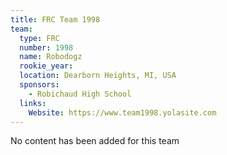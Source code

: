 ```yaml
---
title: FRC Team 1998
team:
  type: FRC
  number: 1998
  name: Robodogz
  rookie_year: 
  location: Dearborn Heights, MI, USA
  sponsors:
    - Robichaud High School
  links:
    Website: https://www.team1998.yolasite.com
---
```

No content has been added for this team